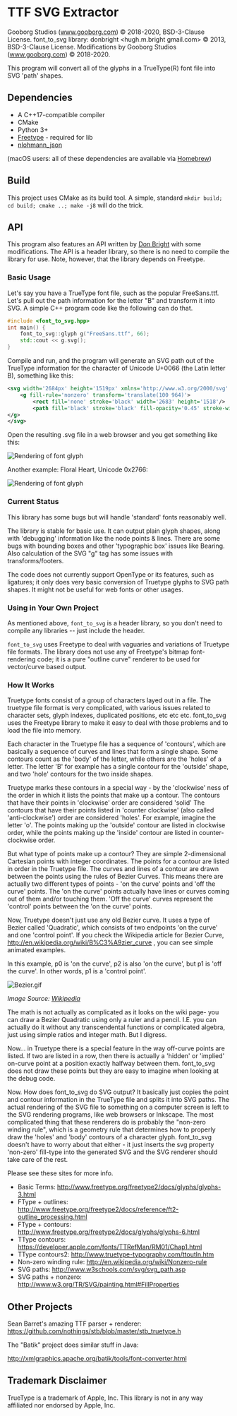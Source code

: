 # TTF SVG Extractor

Gooborg Studios (www.gooborg.com) © 2018-2020, BSD-3-Clause License.
font_to_svg library: donbright <hugh.m.bright gmail.com> © 2013, BSD-3-Clause License. Modifications by Gooborg Studios (www.gooborg.com) © 2018-2020.

This program will convert all of the glyphs in a TrueType(R) font file into SVG 'path' shapes.

## Dependencies

- A C++17-compatible compiler
- CMake
- Python 3+
- [Freetype](https://www.freetype.org/) - required for lib
- [nlohmann_json](https://github.com/nlohmann/json)

(macOS users: all of these dependencies are available via [Homebrew](https://brew.sh/))

## Build

This project uses CMake as its build tool.  A simple, standard `mkdir build; cd build; cmake ..; make -j8` will do the trick.

## API

This program also features an API written by [Don Bright](https://github.com/donbright/font_to_svg) with some modifications.  The API is a header library, so there is no need to compile the library for use.  Note, however, that the library depends on Freetype.

### Basic Usage

Let's say you have a TrueType font file, such as the popular 
FreeSans.ttf. Let's pull out the path information for the letter "B" and 
transform it into SVG. A simple C++ program code like the following can 
do that.

```c++
#include <font_to_svg.hpp>
int main() {
	font_to_svg::glyph g("FreeSans.ttf", 66);
	std::cout << g.svg();
}
```

Compile and run, and the program will generate an SVG path out of the 
TrueType information for the character of Unicode U+0066 (the Latin 
letter B), something like this:

```xml
<svg width='2684px' height='1519px' xmlns='http://www.w3.org/2000/svg' version='1.1'>
    <g fill-rule='nonzero' transform='translate(100 964)'>
        <rect fill='none' stroke='black' width='2683' height='1518'/>
        <path fill='black' stroke='black' fill-opacity='0.45' stroke-width='2' d='M 623,-208 Q 623,-114 564,-57 Q 505,0 408,0 L 79,0 L 79,-729 L 375,-729 Q 436,-729 481,-711 Q 526,-693 548,-663 Q 571,-634 581,-604 Q 591,-575 591,-544 Q 591,-432 490,-385 Q 560,-358 591,-316 Q 623,-274 623,-208 Z M 498,-415 M 498,-531 Q 498,-647 352,-647 L 172,-647 L 172,-415 L 352,-415 Q 498,-415 498,-531 Z M 399,-82 Q 448,-82 479,-103 Q 510,-125 520,-151 Q 530,-177 530,-207 Q 530,-264 496,-298 Q 462,-333 399,-333 L 172,-333 L 172,-82 L 399,-82 Z' />
</g>
</svg>
```

Open the resulting .svg 
file in a web browser and you get something like this:

![Rendering of font glyph](assets/screenshot.png "The Letter B")

Another example: Floral Heart, Unicode 0x2766:

![Rendering of font glyph](assets/screenshot2.png "Floral Heart")

### Current Status

This library has some bugs but will handle 'standard' fonts reasonably well.

The library is stable for basic use. It can output plain glyph shapes,
along with 'debugging' information like the node points & lines. 
There are some bugs with bounding boxes and other 'typographic box' 
issues like Bearing. Also calculation of the SVG "g" tag has some issues 
with transforms/footers.

The code does not currently support OpenType or its features, such as 
ligatures; it only does very basic conversion of Truetype glyphs to SVG path shapes. It might not be useful for web fonts or other usages.

### Using in Your Own Project

As mentioned above, `font_to_svg` is a header library, so you don't need to 
compile any libraries -- just include the header.

`font_to_svg` uses Freetype to deal with vaguaries and variations of 
Truetype file formats. The library does not use any of Freetype's bitmap 
font-rendering code; it is a pure "outline curve" renderer to be 
used for vector/curve based output.

### How It Works

Truetype fonts consist of a group of characters layed out in a file. The 
truetype file format is very complicated, with various issues related to 
character sets, glyph indexes, duplicated positions, etc etc etc. font_to_svg 
uses the Freetype library to make it easy to deal with those problems 
and to load the file into memory.

Each character in the Truetype file has a sequence of 'contours', which 
are basically a sequence of curves and lines that form a single shape. 
Some contours count as the 'body' of the letter, while others are the 
'holes' of a letter. The letter 'B' for example has a single contour for 
the 'outside' shape, and two 'hole' contours for the two inside shapes.

Truetype marks these contours in a special way - by the 'clockwise' ness 
of the order in which it lists the points that make up a contour. The 
contours that have their points in 'clockwise' order are considered 
'solid' The contours that have their points listed in 'counter 
clockwise' (also called 'anti-clockwise') order are considered 'holes'. 
For example, imagine the letter 'o'. The points making up the 'outside' 
contour are listed in clockwise order, while the points making up the 
'inside' contour are listed in counter-clockwise order.

But what type of points make up a contour? They are simple 2-dimensional 
Cartesian points with integer coordinates. The points for a contour are 
listed in order in the Truetype file. The curves and lines of a contour 
are drawn between the points using the rules of Bezier Curves. This 
means there are actually two different types of points - 'on the curve' 
points and 'off the curve' points. The 'on the curve' points actually 
have lines or curves coming out of them and/or touching them. 'Off the curve'
curves represent the 'control' points between the 'on the curve' points.

Now, Truetype doesn't just use any old Bezier curve. It uses a type of 
Bezier called 'Quadratic', which consists of two endpoints 'on the 
curve' and one 'control point'. If you check the Wikipedia article for 
Bezier Curve, http://en.wikipedia.org/wiki/B%C3%A9zier_curve , you can see simple animated examples. 

In this example, p0 is 'on the curve', p2 is also 'on the curve', but
p1 is 'off the curve'. In other words, p1 is a 'control point'.

![Bezier.gif](assets/bezier.gif "The Letter B")

_Image Source: [Wikipedia](https://en.wikipedia.org/wiki/B%C3%A9zier_curve#/media/File:B%C3%A9zier_2_big.gif)_

The math is not actually as complicated as it looks on the wiki page- 
you can draw a Bezier Quadratic using only a ruler and a pencil. I.E. 
you can actually do it without any transcendental functions or 
complicated algebra, just using simple ratios and integer math. But I 
digress.

Now... in Truetype there is a special feature in the way off-curve 
points are listed. If two are listed in a row, then there is actually a 
'hidden' or 'implied' on-curve point at a position exactly halfway 
between them. font_to_svg does not draw these points but they are easy to imagine
when looking at the debug code. 

Now. How does font_to_svg do SVG output? It basically just copies the point 
and contour information in the TrueType file and splits it into SVG 
paths. The actual rendering of the SVG file to something on a computer 
screen is left to the SVG rendering programs, like web browsers or 
Inkscape. The most complicated thing that these renderers do is probably 
the "non-zero winding rule", which is a geometry rule that determines 
how to properly draw the 'holes' and 'body' contours of a character 
glyph. font_to_svg doesn't have to worry about that either - it just inserts 
the svg property 'non-zero' fill-type into the generated SVG and the SVG 
renderer should take care of the rest.

Please see these sites for more info.

 * Basic Terms: http://www.freetype.org/freetype2/docs/glyphs/glyphs-3.html
 * FType + outlines: http://www.freetype.org/freetype2/docs/reference/ft2-outline_processing.html
 * FType + contours: http://www.freetype.org/freetype2/docs/glyphs/glyphs-6.html
 * TType contours: https://developer.apple.com/fonts/TTRefMan/RM01/Chap1.html
 * TType contours2: http://www.truetype-typography.com/ttoutln.htm
 * Non-zero winding rule: http://en.wikipedia.org/wiki/Nonzero-rule
 * SVG paths: http://www.w3schools.com/svg/svg_path.asp
 * SVG paths + nonzero: http://www.w3.org/TR/SVG/painting.html#FillProperties

## Other Projects

Sean Barret's amazing TTF parser + renderer:
https://github.com/nothings/stb/blob/master/stb_truetype.h

The "Batik" project does similar stuff in Java:

http://xmlgraphics.apache.org/batik/tools/font-converter.html

## Trademark Disclaimer

TrueType is a trademark of Apple, Inc. This library is not in any way 
affiliated nor endorsed by Apple, Inc. 
